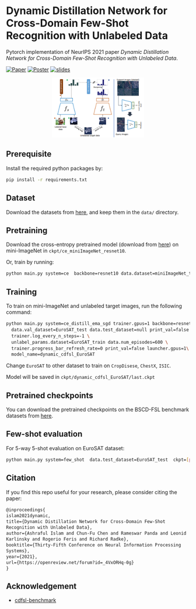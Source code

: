 # Dynamic Distillation Network for Cross-Domain Few-Shot Recognition with Unlabeled Data

Pytorch implementation of NeurIPS 2021 paper *Dynamic Distillation Network for Cross-Domain Few-Shot Recognition with Unlabeled Data*.

[![Paper](https://img.shields.io/badge/paper-arXiv-red)](https://arxiv.org/abs/2103.13517)
[![Poster](https://img.shields.io/badge/poster-png-yellow)](assets/NeurIPS_2021_poster.png)
[![slides](https://img.shields.io/badge/slides-pdf-blue)](assets/NeurIPS2021_slides.pdf)

<div align="center">    

<img width="50%" alt="Proposed Framework" src="assets/thumbnail.png">

</div>

## Prerequisite

Install the required python packages by:

```bash
pip install -r requirements.txt
```

## Dataset

Download the datasets from [here](https://drive.google.com/drive/folders/1X7WacUWKjZpjR2qo0gvaPY6dxkqtjGtz?usp=sharing), and keep them in the `data/` directory.

## Pretraining

Download the cross-entropy pretrained model (download from [here](https://drive.google.com/drive/folders/1T6QzEnAnbw4-FljldU03YJ84RZUfWhjm?usp=sharing)) on mini-ImageNet in `ckpt/ce_miniImageNet_resnet10`.

Or, train by running:

```bash
python main.py system=ce  backbone=resnet10 data.dataset=miniImageNet_train  model_name=ce_miniImageNet_resnet10 trainer.gpus=4
```

## Training

To train on mini-ImageNet and unlabeled target images, run the following command:

```bash
python main.py system=ce_distill_ema_sgd trainer.gpus=1 backbone=resnet10 \
  data.val_dataset=EuroSAT_test data.test_dataset=null print_val=false \
  trainer.log_every_n_steps=-1 \
  unlabel_params.dataset=EuroSAT_train data.num_episodes=600 \
  trainer.progress_bar_refresh_rate=0 print_val=false launcher.gpus=1\
  model_name=dynamic_cdfsl_EuroSAT
```

Change `EuroSAT` to other dataset to train on `CropDisese`, `ChestX`, `ISIC`.

Model will be saved in `ckpt/dynamic_cdfsl_EuroSAT/last.ckpt`

## Pretrained checkpoints

You can download the pretrained checkpoints on the BSCD-FSL benchmark datasets from [here](https://drive.google.com/drive/folders/1uFuSDL_vo2DJHLPqNS7R_iWuOzLazpc6?usp=sharing).

## Few-shot evaluation

For 5-way 5-shot evaluation on EuroSAT dataset:

```bash
python main.py system=few_shot  data.test_dataset=EuroSAT_test  ckpt=[pretrained-checkpoint]
```

## Citation

If you find this repo useful for your research, please consider citing the paper:

```none
@inproceedings{
islam2021dynamic,
title={Dynamic Distillation Network for Cross-Domain Few-Shot Recognition with Unlabeled Data},
author={Ashraful Islam and Chun-Fu Chen and Rameswar Panda and Leonid Karlinsky and Rogerio Feris and Richard Radke},
booktitle={Thirty-Fifth Conference on Neural Information Processing Systems},
year={2021},
url={https://openreview.net/forum?id=_4VxORHq-0g}
}
```

## Acknowledgement

- [cdfsl-benchmark](https://github.com/IBM/cdfsl-benchmark)

